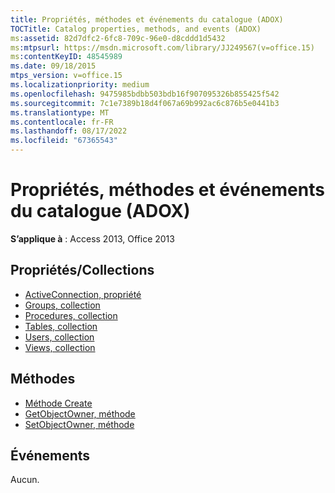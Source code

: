 ```yaml
---
title: Propriétés, méthodes et événements du catalogue (ADOX)
TOCTitle: Catalog properties, methods, and events (ADOX)
ms:assetid: 82d7dfc2-6fc8-709c-96e0-d8cddd1d5432
ms:mtpsurl: https://msdn.microsoft.com/library/JJ249567(v=office.15)
ms:contentKeyID: 48545989
ms.date: 09/18/2015
mtps_version: v=office.15
ms.localizationpriority: medium
ms.openlocfilehash: 9475985bdbb503bdb16f907095326b855425f542
ms.sourcegitcommit: 7c1e7389b18d4f067a69b992ac6c876b5e0441b3
ms.translationtype: MT
ms.contentlocale: fr-FR
ms.lasthandoff: 08/17/2022
ms.locfileid: "67365543"
---
```

# <a name="catalog-properties-methods-and-events-adox"></a>Propriétés, méthodes et événements du catalogue (ADOX)

**S’applique à** : Access 2013, Office 2013 

## <a name="propertiescollections"></a>Propriétés/Collections

- [ActiveConnection, propriété](activeconnection-property-adox.md)
- [Groups, collection](groups-collection-adox.md)
- [Procedures, collection](procedures-collection-adox.md)
- [Tables, collection](tables-collection-adox.md)
- [Users, collection](users-collection-adox.md)
- [Views, collection](views-collection-adox.md)

## <a name="methods"></a>Méthodes

- [Méthode Create](create-method-adox.md)
- [GetObjectOwner, méthode](getobjectowner-method-adox.md)
- [SetObjectOwner, méthode](/office/vba/access/concepts/miscellaneous/setobjectowner-method-adox)

## <a name="events"></a>Événements

Aucun.

